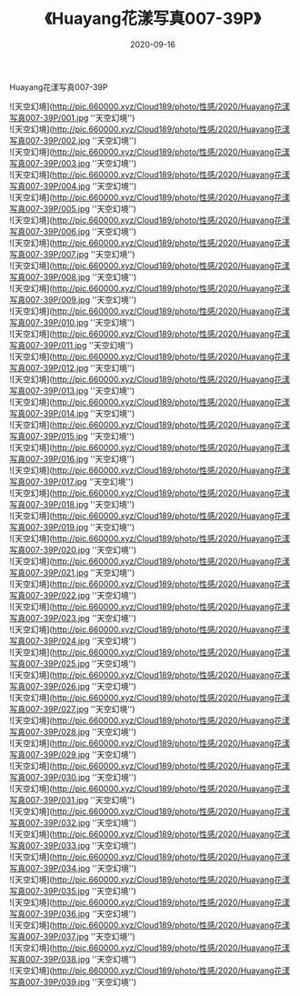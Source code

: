 ﻿---
layout: post
title:  《Huayang花漾写真007-39P》
date:   2020-09-16
img: http://pic.660000.xyz/Cloud189/photo/性感/2020/Huayang花漾写真007-39P/000.jpg
categories: [美女, 性感, 泳衣]
---

Huayang花漾写真007-39P



![天空幻境](http://pic.660000.xyz/Cloud189/photo/性感/2020/Huayang花漾写真007-39P/001.jpg ''天空幻境'') <br>
![天空幻境](http://pic.660000.xyz/Cloud189/photo/性感/2020/Huayang花漾写真007-39P/002.jpg ''天空幻境'') <br>
![天空幻境](http://pic.660000.xyz/Cloud189/photo/性感/2020/Huayang花漾写真007-39P/003.jpg ''天空幻境'') <br>
![天空幻境](http://pic.660000.xyz/Cloud189/photo/性感/2020/Huayang花漾写真007-39P/004.jpg ''天空幻境'') <br>
![天空幻境](http://pic.660000.xyz/Cloud189/photo/性感/2020/Huayang花漾写真007-39P/005.jpg ''天空幻境'') <br>
![天空幻境](http://pic.660000.xyz/Cloud189/photo/性感/2020/Huayang花漾写真007-39P/006.jpg ''天空幻境'') <br>
![天空幻境](http://pic.660000.xyz/Cloud189/photo/性感/2020/Huayang花漾写真007-39P/007.jpg ''天空幻境'') <br>
![天空幻境](http://pic.660000.xyz/Cloud189/photo/性感/2020/Huayang花漾写真007-39P/008.jpg ''天空幻境'') <br>
![天空幻境](http://pic.660000.xyz/Cloud189/photo/性感/2020/Huayang花漾写真007-39P/009.jpg ''天空幻境'') <br>
![天空幻境](http://pic.660000.xyz/Cloud189/photo/性感/2020/Huayang花漾写真007-39P/010.jpg ''天空幻境'') <br>
![天空幻境](http://pic.660000.xyz/Cloud189/photo/性感/2020/Huayang花漾写真007-39P/011.jpg ''天空幻境'') <br>
![天空幻境](http://pic.660000.xyz/Cloud189/photo/性感/2020/Huayang花漾写真007-39P/012.jpg ''天空幻境'') <br>
![天空幻境](http://pic.660000.xyz/Cloud189/photo/性感/2020/Huayang花漾写真007-39P/013.jpg ''天空幻境'') <br>
![天空幻境](http://pic.660000.xyz/Cloud189/photo/性感/2020/Huayang花漾写真007-39P/014.jpg ''天空幻境'') <br>
![天空幻境](http://pic.660000.xyz/Cloud189/photo/性感/2020/Huayang花漾写真007-39P/015.jpg ''天空幻境'') <br>
![天空幻境](http://pic.660000.xyz/Cloud189/photo/性感/2020/Huayang花漾写真007-39P/016.jpg ''天空幻境'') <br>
![天空幻境](http://pic.660000.xyz/Cloud189/photo/性感/2020/Huayang花漾写真007-39P/017.jpg ''天空幻境'') <br>
![天空幻境](http://pic.660000.xyz/Cloud189/photo/性感/2020/Huayang花漾写真007-39P/018.jpg ''天空幻境'') <br>
![天空幻境](http://pic.660000.xyz/Cloud189/photo/性感/2020/Huayang花漾写真007-39P/019.jpg ''天空幻境'') <br>
![天空幻境](http://pic.660000.xyz/Cloud189/photo/性感/2020/Huayang花漾写真007-39P/020.jpg ''天空幻境'') <br>
![天空幻境](http://pic.660000.xyz/Cloud189/photo/性感/2020/Huayang花漾写真007-39P/021.jpg ''天空幻境'') <br>
![天空幻境](http://pic.660000.xyz/Cloud189/photo/性感/2020/Huayang花漾写真007-39P/022.jpg ''天空幻境'') <br>
![天空幻境](http://pic.660000.xyz/Cloud189/photo/性感/2020/Huayang花漾写真007-39P/023.jpg ''天空幻境'') <br>
![天空幻境](http://pic.660000.xyz/Cloud189/photo/性感/2020/Huayang花漾写真007-39P/024.jpg ''天空幻境'') <br>
![天空幻境](http://pic.660000.xyz/Cloud189/photo/性感/2020/Huayang花漾写真007-39P/025.jpg ''天空幻境'') <br>
![天空幻境](http://pic.660000.xyz/Cloud189/photo/性感/2020/Huayang花漾写真007-39P/026.jpg ''天空幻境'') <br>
![天空幻境](http://pic.660000.xyz/Cloud189/photo/性感/2020/Huayang花漾写真007-39P/027.jpg ''天空幻境'') <br>
![天空幻境](http://pic.660000.xyz/Cloud189/photo/性感/2020/Huayang花漾写真007-39P/028.jpg ''天空幻境'') <br>
![天空幻境](http://pic.660000.xyz/Cloud189/photo/性感/2020/Huayang花漾写真007-39P/029.jpg ''天空幻境'') <br>
![天空幻境](http://pic.660000.xyz/Cloud189/photo/性感/2020/Huayang花漾写真007-39P/030.jpg ''天空幻境'') <br>
![天空幻境](http://pic.660000.xyz/Cloud189/photo/性感/2020/Huayang花漾写真007-39P/031.jpg ''天空幻境'') <br>
![天空幻境](http://pic.660000.xyz/Cloud189/photo/性感/2020/Huayang花漾写真007-39P/032.jpg ''天空幻境'') <br>
![天空幻境](http://pic.660000.xyz/Cloud189/photo/性感/2020/Huayang花漾写真007-39P/033.jpg ''天空幻境'') <br>
![天空幻境](http://pic.660000.xyz/Cloud189/photo/性感/2020/Huayang花漾写真007-39P/034.jpg ''天空幻境'') <br>
![天空幻境](http://pic.660000.xyz/Cloud189/photo/性感/2020/Huayang花漾写真007-39P/035.jpg ''天空幻境'') <br>
![天空幻境](http://pic.660000.xyz/Cloud189/photo/性感/2020/Huayang花漾写真007-39P/036.jpg ''天空幻境'') <br>
![天空幻境](http://pic.660000.xyz/Cloud189/photo/性感/2020/Huayang花漾写真007-39P/037.jpg ''天空幻境'') <br>
![天空幻境](http://pic.660000.xyz/Cloud189/photo/性感/2020/Huayang花漾写真007-39P/038.jpg ''天空幻境'') <br>
![天空幻境](http://pic.660000.xyz/Cloud189/photo/性感/2020/Huayang花漾写真007-39P/039.jpg ''天空幻境'') <br>